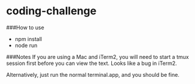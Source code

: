 # coding-challenge

###How to use
- npm install
- node run

###Notes
If you are using a Mac and iTerm2, you will need to start a tmux session first before you can view the text. Looks like a bug in iTerm2.

Alternatively, just run the normal terminal.app, and you should be fine.
